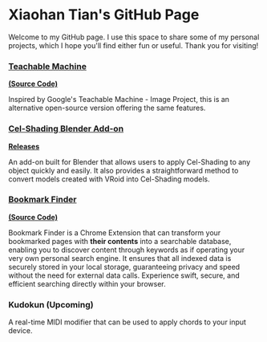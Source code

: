 # Xiaohan Tian's GitHub Page

Welcome to my GitHub page. I use this space to share some of my personal projects, which I hope you'll find either fun or useful. Thank you for visiting!

### [Teachable Machine](./release-teachable-machine/index.html) 
[**(Source Code)**](https://github.com/Xiaohan-Tian/teachable-machine)

Inspired by Google's Teachable Machine - Image Project, this is an alternative open-source version offering the same features.

### [Cel-Shading Blender Add-on](https://github.com/Xiaohan-Tian/celshading)
[**Releases**](https://github.com/Xiaohan-Tian/celshading/releases)

An add-on built for Blender that allows users to apply Cel-Shading to any object quickly and easily. It also provides a straightforward method to convert models created with VRoid into Cel-Shading models.

### [Bookmark Finder](https://chromewebstore.google.com/detail/bookmark-finder/afnalmifnoilklcknoaaeomnnikainpj?hl=en&authuser=0)
[**(Source Code)**](https://github.com/Xiaohan-Tian/bookmark-finder)

Bookmark Finder is a Chrome Extension that can transform your bookmarked pages with **their contents** into a searchable database, enabling you to discover content through keywords as if operating your very own personal search engine. It ensures that all indexed data is securely stored in your local storage, guaranteeing privacy and speed without the need for external data calls. Experience swift, secure, and efficient searching directly within your browser.

### Kudokun (Upcoming)
A real-time MIDI modifier that can be used to apply chords to your input device.
